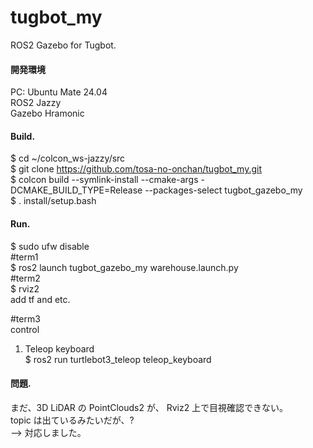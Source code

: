 # tugbot_my  
ROS2 Gazebo for Tugbot.  

#### 開発環境  
PC: Ubuntu Mate 24.04  
ROS2 Jazzy  
Gazebo Hramonic  

#### Build.  
$ cd ~/colcon_ws-jazzy/src  
$ git clone https://github.com/tosa-no-onchan/tugbot_my.git  
$ colcon build --symlink-install --cmake-args -DCMAKE_BUILD_TYPE=Release --packages-select tugbot_gazebo_my  
$ . install/setup.bash  

#### Run.  
$ sudo ufw disable  
#term1  
$ ros2 launch tugbot_gazebo_my warehouse.launch.py  
#term2  
$ rviz2  
add tf and etc.  
  
#term3  
control  
1)  Teleop keyboard  
$ ros2 run turtlebot3_teleop teleop_keyboard

#### 問題.  
まだ、3D LiDAR の PointClouds2 が、 Rviz2 上で目視確認できない。  
topic は出ているみたいだが、?  
--> 対応しました。  
